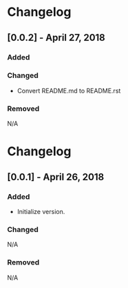 # Changelog

## [0.0.2] - April 27, 2018
### Added

### Changed
 - Convert README.md to README.rst

### Removed
N/A


# Changelog

## [0.0.1] - April 26, 2018
### Added
 - Initialize version.

### Changed
N/A

### Removed
N/A
